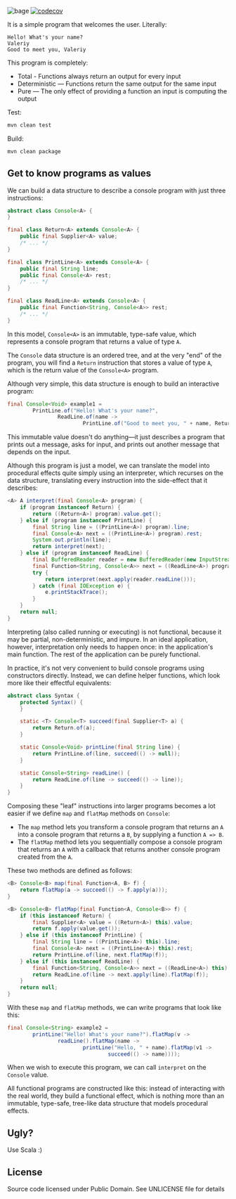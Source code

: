 ![bage](https://github.com/char16t/program-as-value/actions/workflows/maven.yml/badge.svg) [![codecov](https://codecov.io/gh/char16t/program-as-value/branch/master/graph/badge.svg?token=QDTUYRIHOM)](https://codecov.io/gh/char16t/program-as-value)

It is a simple program that welcomes the user. Literally:

```
Hello! What's your name?
Valeriy
Good to meet you, Valeriy
```

This program is completely:

* Total - Functions always return an output for every input
* Deterministic — Functions return the same output for the same input
* Pure — The only effect of providing a function an input is computing the output

Test:

```bash
mvn clean test
```

Build:

```bash
mvn clean package
```

## Get to know programs as values

We can build a data structure to describe a console program with just three instructions:

```java
abstract class Console<A> {
}

final class Return<A> extends Console<A> {
    public final Supplier<A> value;
    /* ... */
}

final class PrintLine<A> extends Console<A> {
    public final String line;
    public final Console<A> rest;
    /* ... */
}

final class ReadLine<A> extends Console<A> {
    public final Function<String, Console<A>> rest;
    /* ... */
}
```

In this model, `Console<A>` is an immutable, type-safe value, which represents a console program that returns a value of
type `A`.

The `Console` data structure is an ordered tree, and at the very "end" of the program, you will find a `Return`
instruction that stores a value of type `A`, which is the return value of the `Console<A>` program.

Although very simple, this data structure is enough to build an interactive program:

```java
final Console<Void> example1 =
        PrintLine.of("Hello! What's your name?",
                ReadLine.of(name ->
                        PrintLine.of("Good to meet you, " + name, Return.of(() -> null))));
```

This immutable value doesn't do anything—it just describes a program that prints out a message, asks for input, and
prints out another message that depends on the input.

Although this program is just a model, we can translate the model into procedural effects quite simply using an
interpreter, which recurses on the data structure, translating every instruction into the side-effect that it describes:

```java
<A> A interpret(final Console<A> program) {
    if (program instanceof Return) {
        return ((Return<A>) program).value.get();
    } else if (program instanceof PrintLine) {
        final String line = ((PrintLine<A>) program).line;
        final Console<A> next = ((PrintLine<A>) program).rest;
        System.out.println(line);
        return interpret(next);
    } else if (program instanceof ReadLine) {
        final BufferedReader reader = new BufferedReader(new InputStreamReader(System.in));
        final Function<String, Console<A>> next = ((ReadLine<A>) program).rest;
        try {
            return interpret(next.apply(reader.readLine()));
        } catch (final IOException e) {
            e.printStackTrace();
        }
    }
    return null;
}
```

Interpreting (also called running or executing) is not functional, because it may be partial, non-deterministic, and
impure. In an ideal application, however, interpretation only needs to happen once: in the application's main function.
The rest of the application can be purely functional.

In practice, it's not very convenient to build console programs using constructors directly. Instead, we can define
helper functions, which look more like their effectful equivalents:

```java
abstract class Syntax {
    protected Syntax() {
    }

    static <T> Console<T> succeed(final Supplier<T> a) {
        return Return.of(a);
    }

    static Console<Void> printLine(final String line) {
        return PrintLine.of(line, succeed(() -> null));
    }

    static Console<String> readLine() {
        return ReadLine.of(line -> succeed(() -> line));
    }
}
```

Composing these "leaf" instructions into larger programs becomes a lot easier if we define `map` and `flatMap` methods
on `Console`:

* The `map` method lets you transform a console program that returns an `A` into a console program that returns a `B`,
  by supplying a function `A => B`.
* The `flatMap` method lets you sequentially compose a console program that returns an `A` with a callback that returns
  another console program created from the `A`.

These two methods are defined as follows:

```java
<B> Console<B> map(final Function<A, B> f) {
    return flatMap(a -> succeed(() -> f.apply(a)));
}

<B> Console<B> flatMap(final Function<A, Console<B>> f) {
    if (this instanceof Return) {
        final Supplier<A> value = ((Return<A>) this).value;
        return f.apply(value.get());
    } else if (this instanceof PrintLine) {
        final String line = ((PrintLine<A>) this).line;
        final Console<A> next = ((PrintLine<A>) this).rest;
        return PrintLine.of(line, next.flatMap(f));
    } else if (this instanceof ReadLine) {
        final Function<String, Console<A>> next = ((ReadLine<A>) this).rest;
        return ReadLine.of(line -> next.apply(line).flatMap(f));
    }
    return null;
}
```

With these `map` and `flatMap` methods, we can write programs that look like this:

```java
final Console<String> example2 =
        printLine("Hello! What's your name?").flatMap(v ->
                readLine().flatMap(name ->
                        printLine("Hello, " + name).flatMap(v1 ->
                                succeed(() -> name))));
```

When we wish to execute this program, we can call `interpret` on the `Console` value.

All functional programs are constructed like this: instead of interacting with the real world, they build a functional
effect, which is nothing more than an immutable, type-safe, tree-like data structure that models procedural effects.

## Ugly?

Use Scala :)

## License

Source code licensed under Public Domain. See UNLICENSE file for details
